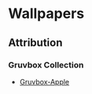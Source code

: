 # Wallpapers

## Attribution

### Gruvbox Collection

- [Gruvbox-Apple](https://www.reddit.com/user/atlas-ark/posts/)

